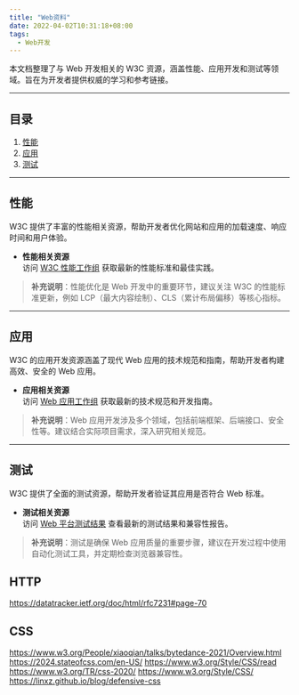 ```yaml
---
title: "Web资料"
date: 2022-04-02T10:31:18+08:00
tags:
  - Web开发
---
```


本文档整理了与 Web 开发相关的 W3C 资源，涵盖性能、应用开发和测试等领域。旨在为开发者提供权威的学习和参考链接。

---

## 目录

1. [性能](#性能)
2. [应用](#应用)
3. [测试](#测试)

---

## 性能

W3C 提供了丰富的性能相关资源，帮助开发者优化网站和应用的加载速度、响应时间和用户体验。

- **性能相关资源**  
  访问 [W3C 性能工作组](https://www.w3.org/webperf/) 获取最新的性能标准和最佳实践。

> **补充说明**：性能优化是 Web 开发中的重要环节，建议关注 W3C 的性能标准更新，例如 LCP（最大内容绘制）、CLS（累计布局偏移）等核心指标。

---

## 应用

W3C 的应用开发资源涵盖了现代 Web 应用的技术规范和指南，帮助开发者构建高效、安全的 Web 应用。

- **应用相关资源**  
  访问 [Web 应用工作组](https://w3c.github.io/webappswg/) 获取最新的技术规范和开发指南。

> **补充说明**：Web 应用开发涉及多个领域，包括前端框架、后端接口、安全性等。建议结合实际项目需求，深入研究相关规范。

---

## 测试

W3C 提供了全面的测试资源，帮助开发者验证其应用是否符合 Web 标准。

- **测试相关资源**  
  访问 [Web 平台测试结果](https://wpt.fyi/results/?label=experimental&label=master&aligned) 查看最新的测试结果和兼容性报告。

> **补充说明**：测试是确保 Web 应用质量的重要步骤，建议在开发过程中使用自动化测试工具，并定期检查浏览器兼容性。

## HTTP

https://datatracker.ietf.org/doc/html/rfc7231#page-70

## CSS
https://www.w3.org/People/xiaoqian/talks/bytedance-2021/Overview.html
https://2024.stateofcss.com/en-US/
https://www.w3.org/Style/CSS/read
https://www.w3.org/TR/css-2020/
https://www.w3.org/Style/CSS/
https://linxz.github.io/blog/defensive-css